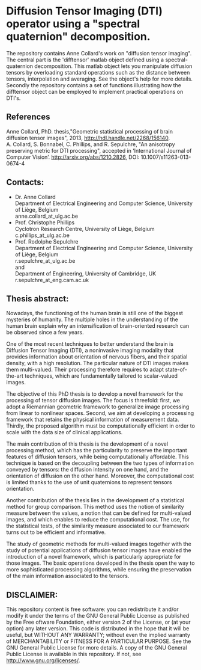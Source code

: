 Diffusion Tensor Imaging (DTI) operator using a "spectral quaternion" decomposition.
====================================================================================

The repository contains Anne Collard's work on "diffusion tensor imaging". The central part is the 'difftensor' matlab object defined using a spectral-quaternion decomposition. This matlab object lets you manipulate diffusion tensors by overloading standard operations such as the distance between tensors, interpolation and averaging. See the object's help for more details. Secondly the repository contains a set of functions illustrating how the difftensor object can be employed to implement practical operations on DTI's.


References
----------
Anne Collard, PhD. thesis,"Geometric statistical processing of brain diffusion tensor images", 2013, http://hdl.handle.net/2268/156140.  
A. Collard, S. Bonnabel, C. Phillips, and R. Sepulchre, "An anisotropy preserving metric for DTI processing", accepted in ‘International Journal of Computer Vision’. http://arxiv.org/abs/1210.2826, DOI: 10.1007/s11263-013-0674-4


Contacts:
--------

- Dr. Anne Collard  
  Department of Electrical Engineering and Computer Science, University of Liège, Belgium  
  anne.collard_at_ulg.ac.be  
- Prof. Christophe Phillips  
  Cyclotron Research Centre, University of Liège, Belgium  
  c.phillips_at_ulg.ac.be
- Prof. Rodolphe Sepulchre  
  Department of Electrical Engineering and Computer Science, University of Liège, Belgium  
  r.sepulchre_at_ulg.ac.be  
  and  
  Department of Engineering, University of Cambridge, UK  
  r.sepulchre_at_eng.cam.ac.uk

Thesis abstract:
---------------
Nowadays, the functioning of the human brain is still one of the biggest mysteries of humanity. The multiple holes in the understanding of the human brain explain why an intensification of brain-oriented research can be observed since a few years.

One of the most recent techniques to better understand the brain is Diffusion Tensor Imaging (DTI), a noninvasive imaging modality that provides information about orientation of nervous fibers, and their spatial density, with a high resolution. The particular nature of DTI images makes them multi-valued. Their processing therefore requires to adapt state-of-the-art techniques, which are fundamentally tailored to scalar-valued images. 

The objective of this PhD thesis is to develop a novel framework for the processing of tensor diffusion images. The focus is threefold: first, we adopt a Riemannian geometric framework to generalize image processing from linear to nonlinear spaces. Second, we aim at developing a processing framework that retains the physical information of measurement data. Thirdly, the proposed algorithm must be computationally efficient in order to scale with the data size of clinical applications. 

The main contribution of this thesis is the development of a novel processing method, which has the particularity to preserve the important features of diffusion tensors, while being computationally affordable. This technique is based on the decoupling between the two types of information conveyed by tensors: the diffusion intensity on one hand, and the orientation of diffusion on the other hand. Moreover, the computational cost is limited thanks to the use of unit quaternions to represent tensors orientation. 

Another contribution of the thesis lies in the development of a statistical method for group comparison. This method uses the notion of similarity measure between the values, a notion that can be defined for multi-valued images, and which enables to reduce the computational cost. The use, for the statistical tests, of the similarity measure associated to our framework turns out to be efficient and informative. 

The study of geometric methods for multi-valued images together with the study of potential applications of diffusion tensor images have enabled the introduction of a novel framework, which is particularly appropriate for those images. The basic operations developed in the thesis open the way to more sophisticated processing algorithms, while ensuring the preservation of the main information associated to the tensors.

DISCLAIMER:
----------
This repository content is free software: you can redistribute it and/or modify it under the terms of the GNU General Public License as published by the Free oftware Foundation,  either version 2 of  the License,  or (at  your option) any later version. 
This code is distributed in the hope  that it will be  useful, but WITHOUT ANY WARRANTY; without even the implied warranty of MERCHANTABILITY or FITNESS FOR A  PARTICULAR PURPOSE.  See the  GNU General Public License for more  details.
A copy of the  GNU General Public License is available in this repository. If not, see <http://www.gnu.org/licenses/>.

